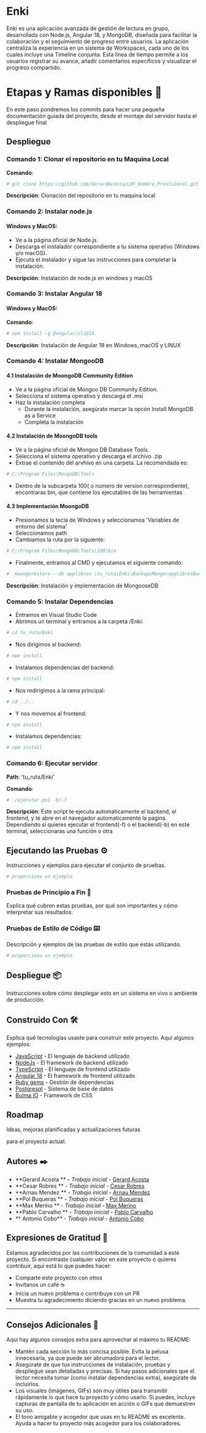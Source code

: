 # Enki

Enki es una aplicación avanzada de gestión de lectura en grupo, desarrollada con Node.js, Angular 18, y MongoDB, diseñada para facilitar la colaboración y el seguimiento de progreso entre usuarios. La aplicación centraliza la experiencia en un sistema de Workspaces, cada uno de los cuales incluye una Timeline conjunta. Esta línea de tiempo permite a los usuarios registrar su avance, añadir comentarios específicos y visualizar el progreso compartido.

# Etapas  y Ramas disponibles 🚀

En este paso pondremos los commits para hacer una pequeña documentación guiada del proyecto, desde el montaje del servidor hasta el despliegue final
## Despliegue

### Comando 1: Clonar el repositorio en tu Maquina Local 

**Comando**: 
```bash
# git clone https://github.com/GerardAcosta/LDF_Nombre_Provisional.git
```

**Descripción**: Clonación del repositorio en tu maquina local


### Comando 2: Instalar node.js


#### Windows y MacOS:

- Ve a la página oficial de Node.js.
- Descarga el instalador correspondiente a tu sistema operativo (Windows y/o macOS).
- Ejecuta el instalador y sigue las instrucciones para completar la instalación.

**Descripción**: Instalación de node.js en windows y macOS

### Comando 3: Instalar Angular 18


#### Windows y MacOS:

**Comando**: 
```bash
# npm install -g @angular/cli@18
```

**Descripción**: Instalación de Angular 18 en Windows, macOS y LINUX

### Comando 4: Instalar MongooDB

#### 4.1 Instalación de MoongoDB Community Edition
- Ve a la página oficial de Mongoo DB Community Edition.
- Selecciona el sistema operativo y descarga el .msi
- Haz la instalación completa
  - Durante la instalación, asegúrate marcar la opcón Install MongoDB as a Service
  - Completa la instalación

#### 4.2 Instalación de MoongoDB tools
- Ve a la página oficial de Mongoo DB Database Tools.
- Selecciona el sistema operativo y descarga el archivo .zip
- Extrae el contenido del arvhivo en una carpeta. La recomendada es:
```bash
# C:\Program Files\MongoDB\Tools
```
 - Dentro de la subcarpeta 100( o numero de version correspondiente), encontraras bin, que contiene los ejecutables de las herramientas

#### 4.3 Implementación MoongoDB 

- Presionamos la tecla de Windows y seleccionamos 'Variables de entorno del sistema'
- Seleccionamos path
- Cambiamos la ruta por la siguiente:
```bash
# C:\Program Files\MongoDB\Tools\100\bin
```
- Finalmente, entramos al CMD y ejecutamos el siguiente comando:
```bash
#  moongorestore --db applibros \tu_ruta\Enki\BackupsMongo\applibrosBackUp 
```
**Descripción**: Instalación y implementación de MongooseDB

### Comando 5: Instalar Dependencias

- Entramos en Visual Studio Code
- Abrimos un terminal y entramos a la carpeta /Enki:
```bash
# cd tu_ruta/Enki
```
- Nos dirigimos al backend: 
```bash
# npm install
```
- Instalamos dependencias del backend: 
```bash
# npm install
```
- Nos redirigimos a la rama principal: 
```bash
# cd ../..
```
- Y nos movemos al frontend:
```bash
# npm install
```
- Instalamos dependencias:
```bash
# npm install
```

### Comando 6: Ejecutar servidor

**Path**: 'tu_ruta/Enki'

**Comando**: 
```bash
# ./ejecutar.ps1 -b/-f
```

**Descripción**: Este script te ejecuta automaticamente el backend, el frontend, y te abre en el navegador automaticamente la pagina. Dependiendo si quieres ejecutar el frontend(-f) o el backend(-b) en este terminal, seleccionaras una función o otra



## Ejecutando las Pruebas ⚙️

Instrucciones y ejemplos para ejecutar el conjunto de pruebas.

```bash
# proporciona un ejemplo
```

### Pruebas de Principio a Fin 🔩

Explica qué cubren estas pruebas, por qué son importantes y cómo interpretar sus resultados.

### Pruebas de Estilo de Código ⌨️

Descripción y ejemplos de las pruebas de estilo que estás utilizando.

```bash
# proporciona un ejemplo
```

## Despliegue 📦

Instrucciones sobre cómo desplegar esto en un sistema en vivo o ambiente de producción.

## Construido Con 🛠️

Explica qué tecnologías usaste para construir este proyecto. Aquí algunos ejemplos:

- [JavaScript]() - El lenguaje de backend utilizado
- [NodeJs](https://nodejs.org/en) - El framework de backend utilizado
- [TypeScript]() - El lenguaje de frontend utilizado
- [Angular 18](https://angular.dev/) - El framework de frontend utilizado
- [Ruby gems](https://rubygems.org) - Gestión de dependencias
- [Postgresql](https://www.postgresql.org) - Sistema de base de datos
- [Bulma IO](https://bulma.io) - Framework de CSS

## Roadmap

Ideas, mejoras planificadas y actualizaciones futuras

para el proyecto actual.

## Autores ✒️

- **Gerard Acosta ** - _Trabajo inicial_ - [Gerard Acosta](https://github.com/GerardAcosta)
- **Cesar Robres ** - _Trabajo inicial_ - [Cesar Robres](https://github.com/CesarRobres)
- **Arnau Mendez  ** - _Trabajo inicial_ - [Arnau Mendez](https://github.com/ArnauMendez)
- **Pol Buqueras  ** - _Trabajo inicial_ - [Pol Buqueras](https://github.com/PolBuqueras)
- **Max Merino  ** - _Trabajo inicial_ - [Max Merino](https://github.com/MaxMerino05)
- **Pablo Carvalho ** - _Trabajo inicial_ - [Pablo Carvalho](https://github.com/Pablo-inetum)
- ** Antonio Cobo** - _Trabajo inicial_ - [Antonio Cobo](https://github.com/ToniInetum)


## Expresiones de Gratitud 🎁

Estamos agradecidos por las contribuciones de la comunidad a este proyecto. Si encontraste cualquier valor en este proyecto o quieres contribuir, aquí está lo que puedes hacer:

- Comparte este proyecto con otros
- Invítanos un café ☕
- Inicia un nuevo problema o contribuye con un PR
- Muestra tu agradecimiento diciendo gracias en un nuevo problema.

---

## Consejos Adicionales 📝

Aquí hay algunos consejos extra para aprovechar al máximo tu README:

- Mantén cada sección lo más concisa posible. Evita la pelusa innecesaria, ya que puede ser abrumadora para el lector.
- Asegúrate de que tus instrucciones de instalación, pruebas y despliegue sean detalladas y precisas. Si hay pasos adicionales que el lector necesita tomar (como instalar dependencias extra), asegúrate de incluirlos.
- Los visuales (imágenes, GIFs) son muy útiles para transmitir rápidamente lo que hace tu proyecto y cómo usarlo. Si puedes, incluye capturas de pantalla de tu aplicación en acción o GIFs que demuestren su uso.
- El tono amigable y acogedor que usas en tu README es excelente. Ayuda a hacer tu proyecto más acogedor para los colaboradores.
